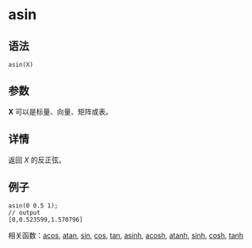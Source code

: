 # asin

## 语法

`asin(X)`

## 参数

**X** 可以是标量、向量、矩阵或表。

## 详情

返回 *X* 的反正弦。

## 例子

```
asin(0 0.5 1);
// output
[0,0.523599,1.570796]
```

相关函数：[acos](acos.html), [atan](atan.html), [sin](../s/sin.html), [cos](../c/cos.html), [tan](../t/tan.html), [asinh](asinh.html), [acosh](acosh.html), [atanh](atanh.html), [sinh](../s/sinh.html), [cosh](../c/cosh.html), [tanh](../t/tanh.html)

